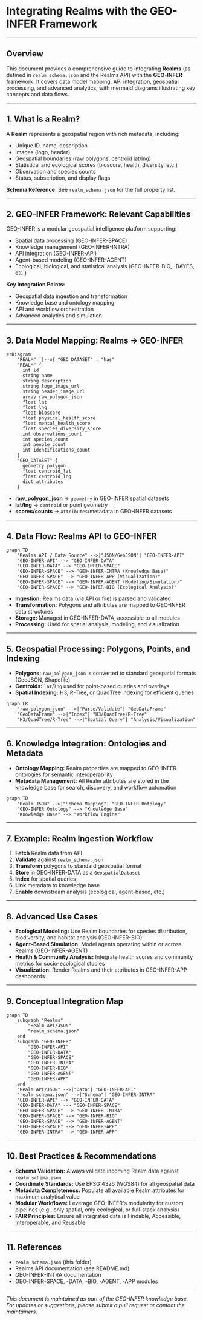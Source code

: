 # Integrating Realms with the GEO-INFER Framework

---

## Overview

This document provides a comprehensive guide to integrating **Realms** (as defined in `realm_schema.json` and the Realms API) with the **GEO-INFER** framework. It covers data model mapping, API integration, geospatial processing, and advanced analytics, with mermaid diagrams illustrating key concepts and data flows.

---

## 1. What is a Realm?

A **Realm** represents a geospatial region with rich metadata, including:
- Unique ID, name, description
- Images (logo, header)
- Geospatial boundaries (raw polygons, centroid lat/lng)
- Statistical and ecological scores (bioscore, health, diversity, etc.)
- Observation and species counts
- Status, subscription, and display flags

**Schema Reference:** See `realm_schema.json` for the full property list.

---

## 2. GEO-INFER Framework: Relevant Capabilities

GEO-INFER is a modular geospatial intelligence platform supporting:
- Spatial data processing (GEO-INFER-SPACE)
- Knowledge management (GEO-INFER-INTRA)
- API integration (GEO-INFER-API)
- Agent-based modeling (GEO-INFER-AGENT)
- Ecological, biological, and statistical analysis (GEO-INFER-BIO, -BAYES, etc.)

**Key Integration Points:**
- Geospatial data ingestion and transformation
- Knowledge base and ontology mapping
- API and workflow orchestration
- Advanced analytics and simulation

---

## 3. Data Model Mapping: Realms → GEO-INFER

```mermaid
erDiagram
    "REALM" ||--o{ "GEO_DATASET" : "has"
    "REALM" {
      int id
      string name
      string description
      string logo_image_url
      string header_image_url
      array raw_polygon_json
      float lat
      float lng
      float bioscore
      float physical_health_score
      float mental_health_score
      float species_diversity_score
      int observations_count
      int species_count
      int people_count
      int identifications_count
    }
    "GEO_DATASET" {
      geometry polygon
      float centroid_lat
      float centroid_lng
      dict attributes
    }
```

- **raw_polygon_json** → `geometry` in GEO-INFER spatial datasets
- **lat/lng** → `centroid` or point geometry
- **scores/counts** → `attributes`/metadata in GEO-INFER datasets

---

## 4. Data Flow: Realms API to GEO-INFER

```mermaid
graph TD
    "Realms API / Data Source" -->|"JSON/GeoJSON"| "GEO-INFER-API"
    "GEO-INFER-API" --> "GEO-INFER-DATA"
    "GEO-INFER-DATA" --> "GEO-INFER-SPACE"
    "GEO-INFER-SPACE" --> "GEO-INFER-INTRA (Knowledge Base)"
    "GEO-INFER-SPACE" --> "GEO-INFER-APP (Visualization)"
    "GEO-INFER-SPACE" --> "GEO-INFER-AGENT (Modeling/Simulation)"
    "GEO-INFER-SPACE" --> "GEO-INFER-BIO (Ecological Analysis)"
```

- **Ingestion:** Realms data (via API or file) is parsed and validated
- **Transformation:** Polygons and attributes are mapped to GEO-INFER data structures
- **Storage:** Managed in GEO-INFER-DATA, accessible to all modules
- **Processing:** Used for spatial analysis, modeling, and visualization

---

## 5. Geospatial Processing: Polygons, Points, and Indexing

- **Polygons:** `raw_polygon_json` is converted to standard geospatial formats (GeoJSON, Shapefile)
- **Centroids:** `lat`/`lng` used for point-based queries and overlays
- **Spatial Indexing:** H3, R-Tree, or QuadTree indexing for efficient queries

```mermaid
graph LR
    "raw_polygon_json" -->|"Parse/Validate"| "GeoDataFrame"
    "GeoDataFrame" -->|"Index"| "H3/QuadTree/R-Tree"
    "H3/QuadTree/R-Tree" -->|"Spatial Query"| "Analysis/Visualization"
```

---

## 6. Knowledge Integration: Ontologies and Metadata

- **Ontology Mapping:** Realm properties are mapped to GEO-INFER ontologies for semantic interoperability
- **Metadata Management:** All Realm attributes are stored in the knowledge base for search, discovery, and workflow automation

```mermaid
graph TD
    "Realm JSON" -->|"Schema Mapping"| "GEO-INFER Ontology"
    "GEO-INFER Ontology" --> "Knowledge Base"
    "Knowledge Base" --> "Workflow Engine"
```

---

## 7. Example: Realm Ingestion Workflow

1. **Fetch** Realm data from API
2. **Validate** against `realm_schema.json`
3. **Transform** polygons to standard geospatial format
4. **Store** in GEO-INFER-DATA as a `GeospatialDataset`
5. **Index** for spatial queries
6. **Link** metadata to knowledge base
7. **Enable** downstream analysis (ecological, agent-based, etc.)

---

## 8. Advanced Use Cases

- **Ecological Modeling:** Use Realm boundaries for species distribution, biodiversity, and habitat analysis (GEO-INFER-BIO)
- **Agent-Based Simulation:** Model agents operating within or across Realms (GEO-INFER-AGENT)
- **Health & Community Analysis:** Integrate health scores and community metrics for socio-ecological studies
- **Visualization:** Render Realms and their attributes in GEO-INFER-APP dashboards

---

## 9. Conceptual Integration Map

```mermaid
graph TD
    subgraph "Realms"
        "Realm API/JSON"
        "realm_schema.json"
    end
    subgraph "GEO-INFER"
        "GEO-INFER-API"
        "GEO-INFER-DATA"
        "GEO-INFER-SPACE"
        "GEO-INFER-INTRA"
        "GEO-INFER-BIO"
        "GEO-INFER-AGENT"
        "GEO-INFER-APP"
    end
    "Realm API/JSON" -->|"Data"| "GEO-INFER-API"
    "realm_schema.json" -->|"Schema"| "GEO-INFER-INTRA"
    "GEO-INFER-API" --> "GEO-INFER-DATA"
    "GEO-INFER-DATA" --> "GEO-INFER-SPACE"
    "GEO-INFER-SPACE" --> "GEO-INFER-INTRA"
    "GEO-INFER-SPACE" --> "GEO-INFER-BIO"
    "GEO-INFER-SPACE" --> "GEO-INFER-AGENT"
    "GEO-INFER-SPACE" --> "GEO-INFER-APP"
    "GEO-INFER-INTRA" --> "GEO-INFER-APP"
```

---

## 10. Best Practices & Recommendations

- **Schema Validation:** Always validate incoming Realm data against `realm_schema.json`
- **Coordinate Standards:** Use EPSG:4326 (WGS84) for all geospatial data
- **Metadata Completeness:** Populate all available Realm attributes for maximum analytical value
- **Modular Workflows:** Leverage GEO-INFER's modularity for custom pipelines (e.g., only spatial, only ecological, or full-stack analysis)
- **FAIR Principles:** Ensure all integrated data is Findable, Accessible, Interoperable, and Reusable

---

## 11. References

- `realm_schema.json` (this folder)
- Realms API documentation (see README.md)
- GEO-INFER-INTRA documentation
- GEO-INFER-SPACE, -DATA, -BIO, -AGENT, -APP modules

---

*This document is maintained as part of the GEO-INFER knowledge base. For updates or suggestions, please submit a pull request or contact the maintainers.* 